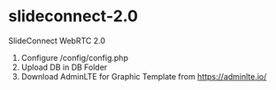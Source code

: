 # slideconnect-2.0
SlideConnect WebRTC 2.0

1) Configure /config/config.php
2) Upload DB in DB Folder
3) Download AdminLTE for Graphic Template from https://adminlte.io/
